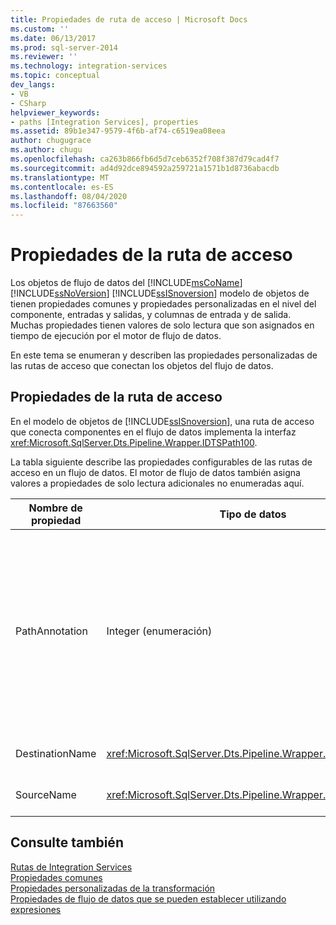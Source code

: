 ```yaml
---
title: Propiedades de ruta de acceso | Microsoft Docs
ms.custom: ''
ms.date: 06/13/2017
ms.prod: sql-server-2014
ms.reviewer: ''
ms.technology: integration-services
ms.topic: conceptual
dev_langs:
- VB
- CSharp
helpviewer_keywords:
- paths [Integration Services], properties
ms.assetid: 89b1e347-9579-4f6b-af74-c6519ea08eea
author: chugugrace
ms.author: chugu
ms.openlocfilehash: ca263b866fb6d5d7ceb6352f708f387d79cad4f7
ms.sourcegitcommit: ad4d92dce894592a259721a1571b1d8736abacdb
ms.translationtype: MT
ms.contentlocale: es-ES
ms.lasthandoff: 08/04/2020
ms.locfileid: "87663560"
---
```

# <a name="path-properties"></a>Propiedades de la ruta de acceso
  Los objetos de flujo de datos del [!INCLUDE[msCoName](../includes/msconame-md.md)] [!INCLUDE[ssNoVersion](../includes/ssnoversion-md.md)] [!INCLUDE[ssISnoversion](../includes/ssisnoversion-md.md)] modelo de objetos de tienen propiedades comunes y propiedades personalizadas en el nivel del componente, entradas y salidas, y columnas de entrada y de salida. Muchas propiedades tienen valores de solo lectura que son asignados en tiempo de ejecución por el motor de flujo de datos.  
  
 En este tema se enumeran y describen las propiedades personalizadas de las rutas de acceso que conectan los objetos del flujo de datos.  
  
## <a name="path-properties"></a>Propiedades de la ruta de acceso  
 En el modelo de objetos de [!INCLUDE[ssISnoversion](../includes/ssisnoversion-md.md)], una ruta de acceso que conecta componentes en el flujo de datos implementa la interfaz <xref:Microsoft.SqlServer.Dts.Pipeline.Wrapper.IDTSPath100>.  
  
 La tabla siguiente describe las propiedades configurables de las rutas de acceso en un flujo de datos. El motor de flujo de datos también asigna valores a propiedades de solo lectura adicionales no enumeradas aquí.  
  
|Nombre de propiedad|Tipo de datos|Descripción|  
|-------------------|---------------|-----------------|  
|PathAnnotation|Integer (enumeración)|Un valor que indica si una anotación se debería mostrar con la ruta de acceso en el área del diseñador. Los valores posibles son `AsNeeded`, `SourceName`, `PathName` y `Never`. El valor predeterminado es `AsNeeded`.|  
|DestinationName|<xref:Microsoft.SqlServer.Dts.Pipeline.Wrapper.IDTSInput100>|La entrada asociada a la ruta de acceso.|  
|SourceName|<xref:Microsoft.SqlServer.Dts.Pipeline.Wrapper.IDTSOutput100>|La salida asociada a la ruta de acceso.|  
  
## <a name="see-also"></a>Consulte también  
 [Rutas de Integration Services](data-flow/integration-services-paths.md)   
 [Propiedades comunes](../../2014/integration-services/common-properties.md)   
 [Propiedades personalizadas de la transformación](data-flow/transformations/transformation-custom-properties.md)   
 [Propiedades de flujo de datos que se pueden establecer utilizando expresiones](../../2014/integration-services/data-flow-properties-that-can-be-set-by-using-expressions.md)  
  
  
